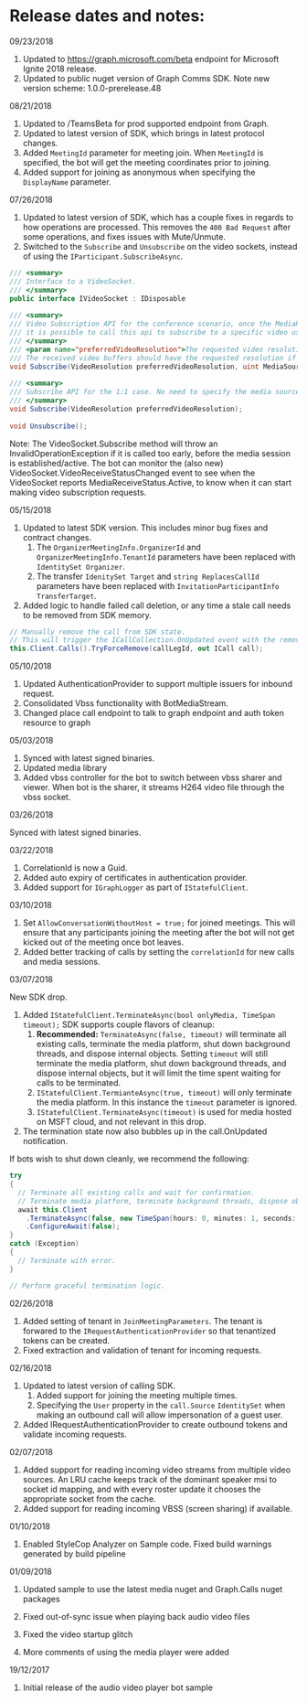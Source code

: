 # Release dates and notes:

09/23/2018

1. Updated to https://graph.microsoft.com/beta endpoint for Microsoft Ignite 2018 release.
2. Updated to public nuget version of Graph Comms SDK. Note new version scheme: 1.0.0-prerelease.48

08/21/2018

1. Updated to /TeamsBeta for prod supported endpoint from Graph.
2. Updated to latest version of SDK, which brings in latest protocol changes.
3. Added `MeetingId` parameter for meeting join.  When `MeetingId` is specified, the bot will get the meeting coordinates prior to joining.
4. Added support for joining as anonymous when specifying the `DisplayName` parameter.

07/26/2018

1. Updated to latest version of SDK, which has a couple fixes in regards to how operations are processed.  This removes the `400 Bad Request` after some operations, and fixes issues with Mute/Unmute.
2. Switched to the `Subscribe` and `Unsubscribe` on the video sockets, instead of using the `IParticipant.SubscribeAsync`.

``` csharp
/// <summary>
/// Interface to a VideoSocket.
/// </summary>
public interface IVideoSocket : IDisposable
 
/// <summary>
/// Video Subscription API for the conference scenario, once the MediaReceiveStatus is raised with active status,
/// it is possible to call this api to subscribe to a specific video using the media source id.
/// </summary>
/// <param name="preferredVideoResolution">The requested video resolution,
/// The received video buffers should have the requested resolution if the bandwidth constraints and sender capabilities are satisfied</param>
void Subscribe(VideoResolution preferredVideoResolution, uint MediaSourceId);
 
/// <summary>
/// Subscribe API for the 1:1 case. No need to specify the media source id
/// </summary>
void Subscribe(VideoResolution preferredVideoResolution);
 
void Unsubscribe();
```

Note: The VideoSocket.Subscribe method will throw an InvalidOperationException if it is called too early, before the media session is established/active. The bot can monitor the (also new) VideoSocket.VideoReceiveStatusChanged event to see when the VideoSocket reports MediaReceiveStatus.Active, to know when it can start making video subscription requests.

05/15/2018

1. Updated to latest SDK version.  This includes minor bug fixes and contract changes.
   1. The `OrganizerMeetingInfo.OrganizerId` and `OrganizerMeetingInfo.TenantId` parameters have been replaced with `IdentitySet Organizer`.
   2. The transfer `IdenitySet Target` and `string ReplacesCallId` parameters have been replaced with `InvitationParticipantInfo TransferTarget`.
2. Added logic to handle failed call deletion, or any time a stale call needs to be removed from SDK memory.
``` csharp
// Manually remove the call from SDK state.
// This will trigger the ICallCollection.OnUpdated event with the removed resource.
this.Client.Calls().TryForceRemove(callLegId, out ICall call);
```

05/10/2018

1. Updated AuthenticationProvider to support multiple issuers for inbound request.
2. Consolidated Vbss functionality with BotMediaStream.
3. Changed place call endpoint to talk to graph endpoint and auth token resource to graph

05/03/2018

1. Synced with latest signed binaries.
2. Updated media library
3. Added vbss controller for the bot to switch between vbss sharer and viewer. When bot is the sharer, it streams H264 video file through the vbss socket.

03/26/2018

Synced with latest signed binaries.

03/22/2018

1. CorrelationId is now a Guid.
2. Added auto expiry of certificates in authentication provider.
3. Added support for `IGraphLogger` as part of `IStatefulClient`.

03/10/2018

1. Set `AllowConversationWithoutHost = true;` for joined meetings.  This will ensure that any participants joining the meeting after the bot will not get kicked out of the meeting once bot leaves.
2. Added better tracking of calls by setting the `correlationId` for new calls and media sessions.

03/07/2018

New SDK drop.
1. Added `IStatefulClient.TerminateAsync(bool onlyMedia, TimeSpan timeout);`  SDK supports couple flavors of cleanup:
   1. **Recommended:** `TerminateAsync(false, timeout)` will terminate all existing calls, terminate the media platform, shut down background threads, and dispose internal objects.  Setting `timeout` will still terminate the media platform, shut down background threads, and dispose internal objects, but it will limit the time spent waiting for calls to be terminated.
   2. `IStatefulClient.TermianteAsync(true, timeout)` will only terminate the media platform.  In this instance the `timeout` parameter is ignored.
   3. `IStatefulClient.TerminateAsync(timeout)` is used for media hosted on MSFT cloud, and not relevant in this drop.
2. The termination state now also bubbles up in the call.OnUpdated notification.

If bots wish to shut down cleanly, we recommend the following:
``` csharp
try
{
  // Terminate all existing calls and wait for confirmation.
  // Terminate media platform, terminate background threads, dispose objects.
  await this.Client
    .TerminateAsync(false, new TimeSpan(hours: 0, minutes: 1, seconds: 0))
    .ConfigureAwait(false);
}
catch (Exception)
{
  // Terminate with error.
}

// Perform graceful termination logic.
```

02/26/2018

1. Added setting of tenant in `JoinMeetingParameters`.  The tenant is forwared to the `IRequestAuthenticationProvider` so that tenantized tokens can be created.
2. Fixed extraction and validation of tenant for incoming requests.

02/16/2018

1. Updated to latest version of calling SDK.
   1. Added support for joining the meeting multiple times.
   2. Specifying the `User` property in the `call.Source` `IdentitySet` when making an outbound call will allow impersonation of a guest user.
2. Added IRequestAuthenticationProvider to create outbound tokens and validate incoming requests.

02/07/2018

1. Added support for reading incoming video streams from multiple video sources.  An LRU cache keeps track of the dominant speaker msi to socket id mapping, and with every roster update it chooses the appropriate socket from the cache.
2. Added support for reading incoming VBSS (screen sharing) if available.

01/10/2018

1. Enabled StyleCop Analyzer on Sample code. Fixed build warnings generated by build pipeline

01/09/2018

1. Updated sample to use the latest media nuget and Graph.Calls nuget packages

2. Fixed out-of-sync issue when playing back audio video files

3. Fixed the video startup glitch

4. More comments of using the media player were added
 
19/12/2017

1. Initial release of the audio video player bot sample


